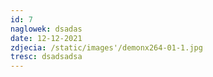 ```yaml
---
id: 7
naglowek: dsadas
date: 12-12-2021
zdjecia: /static/images'/demonx264-01-1.jpg
tresc: dsadsadsa
---
```

